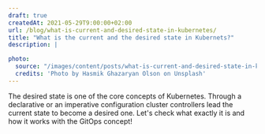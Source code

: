 ```yaml
---
draft: true
createdAt: 2021-05-29T9:00:00+02:00
url: /blog/what-is-current-and-desired-state-in-kubernetes/
title: "What is the current and the desired state in Kubernets?"
description: |

photo:
  source: "/images/content/posts/what-is-current-and-desired-state-in-kubernetes.jpg"
  credits: 'Photo by Hasmik Ghazaryan Olson on Unsplash'
---
```


The desired state is one of the core concepts of Kubernetes. Through a declarative or an imperative configuration cluster controllers lead the current state to become a desired one. Let's check what exactly it is and how it works with the GitOps concept!
